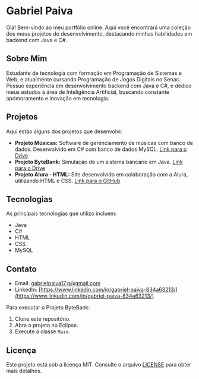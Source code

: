 # Gabriel Paiva 

Olá! Bem-vindo ao meu portfólio online. Aqui você encontrará uma coleção dos meus projetos de desenvolvimento, destacando minhas habilidades em backend com Java e C#.

## Sobre Mim

Estudante de tecnologia com formação em Programação de Sistemas e Web, e atualmente cursando Programação de Jogos Digitais no Senac. Possuo experiência em desenvolvimento backend com Java e C#, e dedico meus estudos à área de Inteligência Artificial, buscando constante aprimoramento e inovação em tecnologia.

## Projetos

Aqui estão alguns dos projetos que desenvolvi:

*   **Projeto Músicas:** Software de gerenciamento de músicas com banco de dados. Desenvolvido em C# com banco de dados MySQL. [Link para o Drive](https://drive.google.com/file/d/1WFKPcXOBpKFeNPZOLv-Npt8oilwN_71o/view?usp=drive_link)
*   **Projeto ByteBank:** Simulação de um sistema bancário em Java. [Link para o Drive](https://drive.google.com/file/d/1WFKPcXOBpKFeNPZOLv-Npt8oilwN_71o/view?usp=drive_link)
*   **Projeto Alura - HTML:** Site desenvolvido em colaboração com a Alura, utilizando HTML e CSS. [Link para o GitHub](https://github.com/GPLia/projeto-Alura-HTML-css)

## Tecnologias

As principais tecnologias que utilizo incluem:

*   Java
*   C#
*   HTML
*   CSS
*   MySQL

## Contato

*   Email: gabrielpaiva17.g@gmail.com
*   LinkedIn: [https://www.linkedin.com/in/gabriel-paiva-834a63213/](https://www.linkedin.com/in/gabriel-paiva-834a63213/)

Para executar o Projeto ByteBank:

1.  Clone este repositório.
2.  Abra o projeto no Eclipse.
3.  Execute a classe `Main`.

## Licença 

Este projeto está sob a licença MIT. Consulte o arquivo [LICENSE](LICENSE) para obter mais detalhes.  
